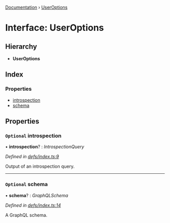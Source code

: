 [Documentation](../README.md) › [UserOptions](useroptions.md)

# Interface: UserOptions

## Hierarchy

* **UserOptions**

## Index

### Properties

* [introspection](useroptions.md#optional-introspection)
* [schema](useroptions.md#optional-schema)

## Properties

### `Optional` introspection

• **introspection**? : *IntrospectionQuery*

*Defined in [defs/index.ts:9](https://github.com/badbatch/graphql-box/blob/892c06a/packages/request-parser/src/defs/index.ts#L9)*

Output of an introspection query.

___

### `Optional` schema

• **schema**? : *GraphQLSchema*

*Defined in [defs/index.ts:14](https://github.com/badbatch/graphql-box/blob/892c06a/packages/request-parser/src/defs/index.ts#L14)*

A GraphQL schema.
